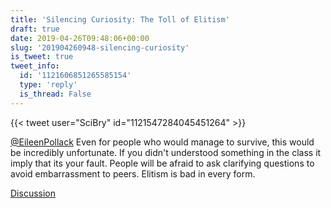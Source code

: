 ```yaml
---
title: 'Silencing Curiosity: The Toll of Elitism'
draft: true
date: 2019-04-26T09:48:06+00:00
slug: '201904260948-silencing-curiosity'
is_tweet: true
tweet_info:
  id: '1121606851265585154'
  type: 'reply'
  is_thread: False
---
```




{{< tweet user="SciBry" id="1121547284045451264" >}}

[@EileenPollack](https://x.com/EileenPollack) Even for people who would manage to survive, this would be incredibly unfortunate. If you didn't understood something in the class it imply that its your fault. People will be afraid to ask clarifying questions to avoid embarrassment to peers. Elitism is bad in every form.

[Discussion](https://x.com/sytelus/status/1121606851265585154)
